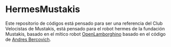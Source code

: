 # HermesMustakis
Este repositorio de códigos está pensado para ser una referencia del Club Velocistas de Mustakis, está pensado para el robot hermes de la fundación Mustakis, basado en el mítico robot [OpenLamborghino](https://lamborghino.com/) basado en el código de [Andres Bercovich](https://github.com/AndresBercovich/OpenLamborghino).
